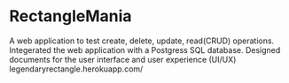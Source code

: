 # RectangleMania

A web application to test create, delete, update, read(CRUD) operations. Integerated the web application with a Postgress SQL database. Designed documents for the user interface and user experience (UI/UX) 
legendaryrectangle.herokuapp.com/
